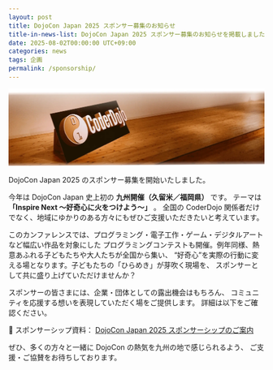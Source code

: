 ```yaml
---
layout: post
title: DojoCon Japan 2025 スポンサー募集のお知らせ
title-in-news-list: DojoCon Japan 2025 スポンサー募集のお知らせを掲載しました
date: 2025-08-02T00:00:00 UTC+09:00
categories: news
tags: 企画
permalink: /sponsorship/
---
```

<img src="/img/common/coderdojo-nameplate.webp" class="mb-4" loading="lazy" alt="DojoCon Japan Cover Photo"
  title="DojoCon Japan Cover Photo" />

<p class="mb-4">DojoCon Japan 2025 のスポンサー募集を開始いたしました。</p>

<p class="mb-4">
  今年は DojoCon Japan 史上初の <strong>九州開催（久留米／福岡県）</strong> です。
  テーマは <strong>「Inspire Next 〜好奇心に火をつけよう〜」</strong> 。
  全国の CoderDojo 関係者だけでなく、地域にゆかりのある方々にもぜひご支援いただきたいと考えています。
</p>

<p class="mb-4">
  このカンファレンスでは、プログラミング・電子工作・ゲーム・デジタルアートなど幅広い作品を対象にした
  プログラミングコンテストも開催。例年同様、熱意あふれる子どもたちや大人たちが全国から集い、
  “好奇心”を実際の行動に変える場となります。子どもたちの「ひらめき」が芽吹く現場を、
  スポンサーとして共に盛り上げていただけませんか？
</p>

<p class="mb-4">
  スポンサーの皆さまには、企業・団体としての露出機会はもちろん、
  コミュニティを応援する想いを表現していただく場をご提供します。
  詳細は以下をご確認ください。
</p>

<p class="mb-4">
  📄 スポンサーシップ資料：
  <a
    href="https://docs.google.com/presentation/d/e/2PACX-1vQXISTPjb4fNbsUQZL9vyQtYrAvrLUZ3tgH3j9uEljyCmg5YJgWaNleI8DEOCHIP8fj6tJb01Emc93D/pub">
    DojoCon Japan 2025 スポンサーシップのご案内
  </a>
</p>

<p>
  ぜひ、多くの方々と一緒に DojoCon の熱気を九州の地で感じられるよう、
  ご支援・ご協賛をお待ちしております。
</p>
